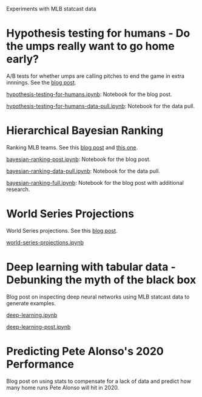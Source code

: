 Experiments with MLB statcast data

# Hypothesis testing for humans - Do the umps really want to go home early?

A/B tests for whether umps are calling pitches to end the game in extra innnings. See the [blog post](https://dantegates.github.io/2018/09/17/hypothesis-testing-for-humans-do-the-umps-really-want-to-go-home.html).

[hypothesis-testing-for-humans.ipynb](hypothesis-testing-for-humans.ipynb): Notebook for the blog post.

[hypothesis-testing-for-humans-data-pull.ipynb](hypothesis-testing-for-humans-data-pull.ipynb): Notebook for the data pull.

# Hierarchical Bayesian Ranking

Ranking MLB teams. See this [blog post](https://dantegates.github.io/2018/09/20/hierarchical-bayesian-ranking.html) and [this one](https://dantegates.github.io/2018/10/22/world-series-projections.html).

[bayesian-ranking-post.ipynb](ranking-teams-with-priors-post.ipynb): Notebook for the blog post.

[bayesian-ranking-data-pull.ipynb](ranking-teams-with-priors-data-pull.ipynb): Notebook for the data pull.

[bayesian-ranking-full.ipynb](ranking-teams-with-priors-full.ipynb): Notebook for the blog post with additional research.

# World Series Projections

World Series projections. See this [blog post](https://dantegates.github.io/2018/10/22/world-series-projections.html).

[world-series-projections.ipynb](world-series-projections.ipynb)

# Deep learning with tabular data - Debunking the myth of the black box

Blog post on inspecting deep neural networks using MLB statcast data to generate examples.

[deep-learning.ipynb](./deep-learning.ipynb)

[deep-learning-post.ipynb](./deep-learning-post.ipynb)

# Predicting Pete Alonso's 2020 Performance

Blog post on using stats to compensate for a lack of data and predict how
many home runs Pete Alonso will hit in 2020.
